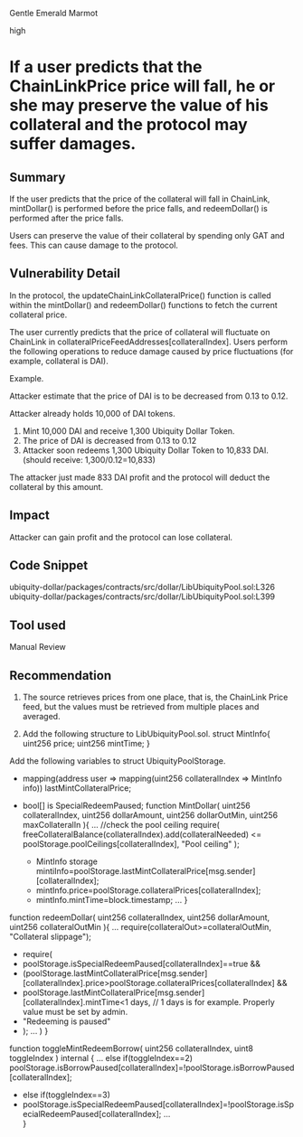 Gentle Emerald Marmot

high

# If a user predicts that the ChainLinkPrice price will fall, he or she may preserve the value of his collateral and the protocol may suffer damages.

## Summary
If the user predicts that the price of the collateral will fall in ChainLink, mintDollar() is performed before the price falls, and redeemDollar() is performed after the price falls.

Users can preserve the value of their collateral by spending only GAT and fees.
This can cause damage to the protocol.
## Vulnerability Detail
In the protocol, the updateChainLinkCollateralPrice() function is called within the mintDollar() and redeemDollar() functions to fetch the current collateral price.

The user currently predicts that the price of collateral will fluctuate on ChainLink in collateralPriceFeedAddresses[collateralIndex]. Users perform the following operations to reduce damage caused by price fluctuations (for example, collateral is DAI).

Example.

Attacker estimate that the price of DAI is to be decreased from 0.13 to 0.12.

Attacker already holds 10,000 of DAI tokens.

1. Mint 10,000 DAI and receive 1,300 Ubiquity Dollar Token.
2. The price of DAI is decreased from 0.13 to 0.12
3. Attacker soon redeems 1,300 Ubiquity Dollar Token to 10,833 DAI. (should receive: 1,300/0.12=10,833)

The attacker just made 833 DAI profit and the protocol will deduct the collateral by this amount.
## Impact
Attacker can gain profit and the protocol can lose collateral.
## Code Snippet
ubiquity-dollar/packages/contracts/src/dollar/LibUbiquityPool.sol:L326
ubiquity-dollar/packages/contracts/src/dollar/LibUbiquityPool.sol:L399
## Tool used

Manual Review

## Recommendation
1. The source retrieves prices from one place, that is, the ChainLink Price feed, but the values must be retrieved from multiple places and averaged.

2. Add the following structure to LibUbiquityPool.sol.
struct MintInfo{
   uint256 price;
   uint256 mintTime;
}

Add the following variables to struct UbiquityPoolStorage.

+ mapping(address user => mapping(uint256 collateralIndex => MintInfo info))
lastMintCollateralPrice;

+ bool[] is SpecialRedeemPaused;
function MintDollar(
  uint256 collateralIndex,
  uint256 dollarAmount,
  uint256 dollarOutMin,
  uint256 maxCollateralIn
){
  ...
  //check the pool ceiling
  require(
    freeCollateralBalance(collateralIndex).add(collateralNeeded) <= poolStorage.poolCeilings[collateralIndex],
    "Pool ceiling"
  );
  
  + MintInfo storage mintiInfo=poolStorage.lastMintCollateralPrice[msg.sender][collateralIndex];
  + mintInfo.price=poolStorage.collateralPrices[collateralIndex];
  + mintInfo.mintTime=block.timestamp;
  ...
}

function redeemDollar(
  uint256 collateralIndex,
  uint256 dollarAmount,
  uint256 collateralOutMin
){
  ...
  require(collateralOut>=collateralOutMin, "Collateral slippage");
  + require(
  +   poolStorage.isSpecialRedeemPaused[collateralIndex]==true && 
  +   (poolStorage.lastMintCollateralPrice[msg.sender][collateralIndex].price>poolStorage.collateralPrices[collateralIndex] &&
  +   poolStorage.lastMintCollateralPrice[msg.sender][collateralIndex].mintTime<1 days, // 1 days is for example. Properly value must be set by admin.
  +   "Redeeming is paused"
  + );
  ...
  )
}

function toggleMintRedeemBorrow(
  uint256 collateralIndex,
  uint8 toggleIndex
) internal {
  ...
  else if(toggleIndex==2)
    poolStorage.isBorrowPaused[collateralIndex]=!poolStorage.isBorrowPaused[collateralIndex];
+ else if(toggleIndex==3)
+   poolStorage.isSpecialRedeemPaused[collateralIndex]=!poolStorage.isSpecialRedeemPaused[collateralIndex];
...    
}
